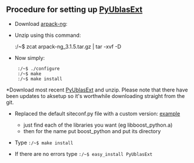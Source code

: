 ## Procedure for setting up [PyUblasExt](http://git.tiker.net/pyublasext.git/snapshot/a10af3278f2ebdf7d396644dafd681ab73000183.tar.gz)

* Download [arpack-ng](http://forge.scilab.org/index.php/p/arpack-ng/downloads/):

* Unzip using this command:

	:/~$ zcat arpack-ng_3.1.5.tar.gz | tar -xvf -D

* Now simply:
       
       :/~$ ./configure
       :/~$ make 
       :/~$ make install

*Download most recent [PyUblasExt](http://git.tiker.net/pyublasext.git/snapshot/a10af3278f2ebdf7d396644dafd681ab73000183.tar.gz) and unzip. Please note that there have been updates to aksetup so it's worthwhile downloading straight from the git.

* Replaced the default siteconf.py file with a custom version: [example](https://github.com/strangeup/Quantum-Chaology/blob/master/Inducer-Bindings-Tests/siteconf.py)
	* just find each of the libraries you want (eg libboost_python.a)
	* then for the name put boost_python and put its directory

* Type `:/~$ make install`
* If there are no errors type `:/~$ easy_install PyUblasExt`  
